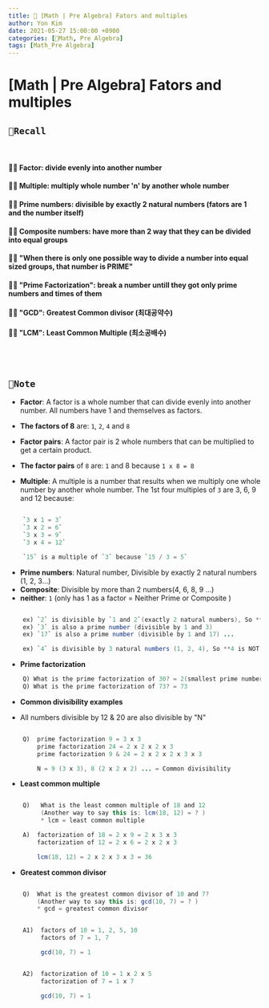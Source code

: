 ```yaml
---
title: 📐 [Math | Pre Algebra] Fators and multiples
author: Yon Kim
date: 2021-05-27 15:00:00 +0900
categories: [📐Math, Pre Algebra]
tags: [Math_Pre Algebra]
---
```


# [Math | Pre Algebra] Fators and multiples

## `🧭Recall`
<br>

#### 🧙‍♂️ **Factor: divide evenly into another number**
#### 🧙‍♂️ **Multiple: multiply whole number 'n' by another whole number**
#### 🧙‍♂️ **Prime numbers: divisible by exactly 2 natural numbers (fators are 1 and the number itself)**
#### 🧙‍♂️ **Composite numbers: have more than 2 way that they can be divided into equal groups**
#### 🧙‍♂️ "When there is only one possible way to divide a number into equal sized groups, that number is PRIME"
#### 🧙‍♂️ "Prime Factorization": break a number untill they got only prime numbers and times of them
#### 🧙‍♂️ "GCD": Greatest Common divisor (최대공약수)
#### 🧙‍♂️ "LCM": Least Common Multiple (최소공배수)

<br><br>

## `📜Note`

- **Factor**: A factor is a whole number that can divide evenly into another number. All numbers have 1 and themselves as factors.
- **The factors of 8** are: `1`, `2`, `4` and `8`

- **Factor pairs**: A factor pair is 2 whole numbers that can be multiplied to get a certain product.
- **The factor pairs** of `8` are: `1` and 8 because `1 x 8 = 8`

- **Multiple**: A multiple is a number that results when we multiply one whole number by another whole number. The 1st four multiples of `3` are 3, 6, 9 and 12 because:


```java

    `3 x 1 = 3`
    `3 x 2 = 6`
    `3 x 3 = 9`
    `3 x 4 = 12`

    `15` is a multiple of `3` because `15 / 3 = 5`

```
- **Prime numbers**: Natural number, Divisible by exactly 2 natural numbers (1, 2, 3...)
- **Composite**: Divisible by more than 2 numbers(4, 6, 8, 9 ...)
- **neither**: `1` (only has 1 as a factor = Neither Prime or Composite )


```java

    ex) `2` is divisible by `1 and 2`(exactly 2 natural numbers), So **2 IS a prime number**
    ex) `3` is also a prime number (divisible by 1 and 3)
    ex) `17` is also a prime number (divisible by 1 and 17) ...

    ex) `4` is divisible by 3 natural numbers (1, 2, 4), So **4 is NOT a prime number**

```

- **Prime factorization**


```java
    Q) What is the prime factorization of 30? = 2(smallest prime number) x 15 = 2 x 3 x 5
    Q) What is the prime factorization of 73? = 73
```

- **Common divisibility examples**

- All numbers divisible by 12 & 20 are also divisible by "N"

```java

    Q)  prime factorization 9 = 3 x 3 
        prime factorization 24 = 2 x 2 x 2 x 3
        prime factorization 9 & 24 = 2 x 2 x 2 x 3 x 3

        N = 9 (3 x 3), 8 (2 x 2 x 2) ... = Common divisibility

```

- **Least common multiple**


```java

    Q)   What is the least common multiple of 18 and 12 
         (Another way to say this is: lcm(18, 12) = ? )
         * lcm = least common multiple

    A)  factorization of 18 = 2 x 9 = 2 x 3 x 3 
        factorization of 12 = 2 x 6 = 2 x 2 x 3

        lcm(18, 12) = 2 x 2 x 3 x 3 = 36

```


- **Greatest common divisor**

```java

    Q)  What is the greatest common divisor of 10 and 7?
        (Another way to say this is: gcd(10, 7) = ? )
        * gcd = greatest common divisor 


    A1)  factors of 10 = 1, 2, 5, 10 
         factors of 7 = 1, 7

         gcd(10, 7) = 1


    A2)  factorization of 10 = 1 x 2 x 5
         factorization of 7 = 1 x 7

         gcd(10, 7) = 1

```